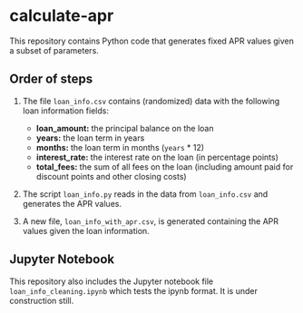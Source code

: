 # calculate-apr
This repository contains Python code that generates fixed APR values given a subset of parameters.

## Order of steps

1. The file `loan_info.csv` contains (randomized) data with the following loan information fields:

    - **loan_amount:** the principal balance on the loan
    - **years:** the loan term in years
    - **months:** the loan term in months (`years` * 12)
    - **interest_rate:** the interest rate on the loan (in percentage points)
    - **total_fees:** the sum of all fees on the loan (including amount paid for discount points and other closing costs)
 
2. The script `loan_info.py` reads in the data from `loan_info.csv` and generates the APR values.
3. A new file, `loan_info_with_apr.csv`, is generated containing the APR values given the loan information. 

## Jupyter Notebook
This repository also includes the Jupyter notebook file `loan_info_cleaning.ipynb` which tests the ipynb format. It is under construction still.
